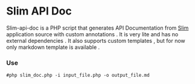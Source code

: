 # Slim API Doc

Slim-api-doc is a PHP script that generates API Documentation from [Slim](http://www.slimframework.com/) application source with custom annotations  . It is very lite and has no external dependencies . It also supports custom templates , but for now only markdown template is available . 

### Use 

`#php slim_doc.php -i input_file.php -o output_file.md`